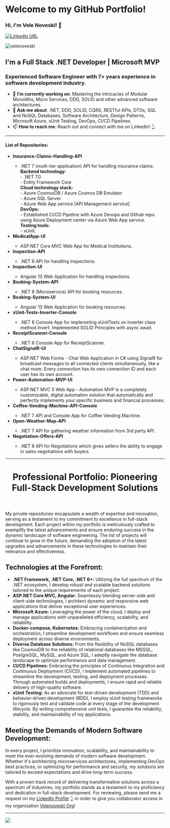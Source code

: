 # Welcome to my GitHub Portfolio! 

### Hi, I'm Vele Noveski! 👋

[![LinkedIn URL](https://img.shields.io/badge/LinkedIn-Connect-blue?logo=linkedin&style=for-the-badge)](https://www.linkedin.com/in/velenoveski)
<p align="left"> <img src="https://komarev.com/ghpvc/?username=velenoveski&label=Profile%20views&color=0e75b6&style=flat" alt="velenoveski" /> </p>

## **I'm a Full Stack .NET Developer | Microsoft MVP**

### Experienced Software Engineer with 7+ years experience in software development industry.
- 🎯 **I’m currently working on**: Mastering the intricacies of Modular Monoliths, Micro Services, DDD, SOLID and other advanced software architectures.
- 💬 **Ask me about**: .NET, DDD, SOLID, CQRS, RESTful APIs, DTOs, SQL and NoSQL Databases, Software Architecture, Design Patterns, Microsoft Azure, xUnit Testing, DevOps, CI/CD Pipelines.
- 📫 **How to reach me**: Reach out and connect with me on LinkedIn! 👆
<hr/>
<h4>List of Repositories: </h4>
<ul>
  <li><b>Insurance-Claims-Handling-API</b></li></li>
    <ul>
       <li>.NET 7 (multi-tier application) API for handling insurance claims.</li>
<b>Backend technology:</b><br>
- .NET 7.0<br>
- Entity Framework Core<br>
<b>Cloud technology stack: </b><br>
- Azure CosmosDB / Azure Cosmos DB Emulator<br>
- Azure SQL Server<br>
- Azure Web App service [API Management service]<br>
<b>DevOps:</b><br>
- Established CI/CD Pipeline with Azure Devops and Github repo using Azure Deployment center via Azure Web App service.<br>
 <b>Testing tools:</b><br>
- xUnit.<br>
    </ul> 
    <li><b>MedicalApp-UI</b></li>
      <ul>
       <li>ASP.NET Core MVC Web App for Medical Institutions.</li>
    </ul> 
  <li><b>Inspection-API</b></li>
      <ul>
       <li>.NET 6 API for handling inspections.</li>
    </ul> 
  <li><b>Inspection-UI</b></li>
    <ul>
         <li>Angular 13 Web Application for handling inspections.</li>
    </ul> 
  <li><b>Booking-System-API</b></li>
     <ul>
       <li>.NET 6 (Microservice) API for booking resources.</li>
    </ul> 
  <li><b>Booking-System-UI</b></li>
   <ul>
     <li> Angular 13 Web Application for booking resources.</li>
    </ul> 
  <li><b>xUnit-Tests-Inverter-Console</b></li> 
    <ul>
      <li> .NET 8 Console App for implemeting xUnitTests on Inverter class method Invert. Implemented SOLID Principles with async await.</li>
    </ul> 
  <li><b>ReceiptScanner-Console</b></li> 
    <ul>
      <li> .NET 6 Console App for ReceiptScanner.</li>
    </ul> 
      <li><b>ChatSignalR-UI</b></li> 
    <ul>
     <li>ASP.NET Web Forms - Chat Web Application in C# using SignalR for broadcast messages to all connected clients simultaneously, like a chat room. Every connection has its own connection ID and each user has its own account.</li>
    </ul>  
      <li><b>Power-Automation-MVP-UI </b></li> 
    <ul>
     <li>ASP.NET MVC 5 Web App - Automation MVP is a completely customizable, digital automation solution that automatically and perfectly implements your specific business and financial processes.</li>
    </ul>  
    <li><b>Coffee-Vending-Machine-API-Console</b></li> 
    <ul>
     <li> .NET 7 API and Console App for Coffee Vending Machine.</li>
    </ul>
    <li><b>Open-Weather-Map-API</b></li> 
    <ul>
     <li> .NET 7 API for gathering weather information from 3rd party API.</li>
    </ul> 
    <li><b>Negotiation-Offers-API</b></li> 
    <ul>
     <li> .NET 8 API for Negotiations which gives sellers the ability to engage in sales negotiations with buyers.</li>
    </ul> 
</ul>
<hr/>

<body>
  <header>
    <h1>Professional Portfolio: Pioneering Full-Stack Development Solutions</h1>
  </header>

  <section>
    <p>My private repositories encapsulate a wealth of expertise and innovation, serving as a testament to my commitment to excellence in full-stack development. Each project within my portfolio is meticulously crafted to exemplify the latest advancements and ensure enduring success in the dynamic landscape of software engineering. The list of projects will continue to grow in the future, demanding the adoption of the latest upgrades and advancements in these technologies to maintain their relevance and effectiveness.</p>
  </section>

  <section>
    <h2>Technologies at the Forefront:</h2>
    <ul>
      <li><strong>.NET Framework, .NET Core, .NET 6+:</strong> Utilizing the full spectrum of the .NET ecosystem, I develop robust and scalable backend solutions tailored to the unique requirements of each project.</li>
      <li><strong>ASP.NET Core MVC, Angular:</strong> Seamlessly blending server-side and client-side technologies, I architect dynamic and responsive web applications that deliver exceptional user experiences.</li>
      <li><strong>Microsoft Azure:</strong> Leveraging the power of the cloud, I deploy and manage applications with unparalleled efficiency, scalability, and reliability.</li>
      <li><strong>Docker-compose, Kubernetes:</strong> Embracing containerization and orchestration, I streamline development workflows and ensure seamless deployment across diverse environments.</li>
      <li><strong>Diverse Database Solutions:</strong> From the flexibility of NoSQL databases like CosmosDB to the reliability of relational databases like MSSQL, PostgreSQL, MySQL, and Azure SQL, I adeptly navigate the database landscape to optimize performance and data management.</li>
      <li><strong>CI/CD Pipelines:</strong> Embracing the principles of Continuous Integration and Continuous Deployment (CI/CD), I implement automated pipelines to streamline the development, testing, and deployment processes. Through automated builds and deployments, I ensure rapid and reliable delivery of high-quality software.</li>
      <li><strong>xUnit Testing:</strong> As an advocate for test-driven development (TDD) and behavior-driven development (BDD), I employ xUnit testing frameworks to rigorously test and validate code at every stage of the development lifecycle. By writing comprehensive unit tests, I guarantee the reliability, stability, and maintainability of my applications.</li>
    </ul>
  </section>

  <section>
    <h2>Meeting the Demands of Modern Software Development:</h2>
    <p>In every project, I prioritize innovation, scalability, and maintainability to meet the ever-evolving demands of modern software development. Whether it's architecting microservices architectures, implementing DevOps best practices, or optimizing for performance and security, my solutions are tailored to exceed expectations and drive long-term success.</p>
  </section>

  <footer>
    <p>With a proven track record of delivering transformative solutions across a spectrum of industries, my portfolio stands as a testament to my proficiency and dedication in full-stack development. For reviewing, please send me a request on my <a href="https://www.linkedin.com/in/velenoveski/">LinkedIn Profile</a> 👆 in order to give you collaborator access in my organization <a href="https://github.com/velenoveski-org/">Velenoveski Org</a>!</p>
  </footer>

</body>
</html>


<hr/>
<a href="https://github.com/velenoveski">
  <img src="https://github-readme-stats.vercel.app/api?username=velenoveski&count_private=true&show_icons=true&hide=stars" />
</a>
